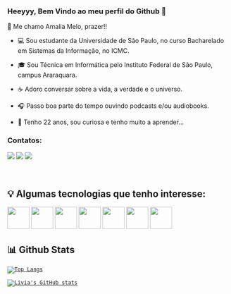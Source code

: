 ### Heeyyy, Bem Vindo ao meu perfil do Github 👋

:high_brightness: Me chamo Amalia Melo, prazer!!

- :computer: Sou estudante da Universidade de São Paulo, no curso Bacharelado em Sistemas da Informação, no ICMC.

- :mortar_board: Sou Técnica em Informática pelo Instituto Federal de São Paulo, campus Araraquara.

- :coffee: Adoro conversar sobre a vida, a verdade e o universo.

- 🎧 Passo boa parte do tempo ouvindo podcasts e/ou audiobooks.

- 🚀 Tenho 22 anos, sou curiosa e tenho muito a aprender...



### Contatos:
<div>
<a href="https://instagram.com/amalia.melo" target="_blank"><img src="https://img.shields.io/badge/-Instagram-%23E4405F?style=for-the-badge&logo=instagram&logoColor=white" target="_blank"></a>
<a href = "mailto:amalia.melo@usp.br"><img src="https://img.shields.io/badge/Gmail-D14836?style=for-the-badge&logo=gmail&logoColor=white" target="_blank"></a>
<a href="https://www.linkedin.com/in/amália-melo" target="_blank"><img src="https://img.shields.io/badge/-LinkedIn-%230077B5?style=for-the-badge&logo=linkedin&logoColor=white" target="_blank"></a>   
</div>

</br>
</br>

## :bulb: Algumas tecnologias que tenho interesse:

<code><img src="https://cdn.jsdelivr.net/gh/devicons/devicon/icons/c/c-original.svg"  height="50"/></code>
<code><img src="https://cdn.jsdelivr.net/gh/devicons/devicon/icons/mysql/mysql-original-wordmark.svg" height="50"/></code>
<code><img src="https://cdn.jsdelivr.net/gh/devicons/devicon/icons/html5/html5-original.svg" height="50"/></code>
<code><img src="https://cdn.jsdelivr.net/gh/devicons/devicon/icons/php/php-original.svg" height="50"/></code>
<code><img src="https://cdn.jsdelivr.net/gh/devicons/devicon/icons/css3/css3-original.svg" height="50"/></code>
<code><img src="https://cdn.jsdelivr.net/gh/devicons/devicon/icons/javascript/javascript-original.svg" height="50"/></code>
<code><img src="https://cdn.jsdelivr.net/gh/devicons/devicon/icons/git/git-original.svg"   height="50"/></code>

## 📊 Github Stats

<code>[![Top Langs](https://github-readme-stats.vercel.app/api/top-langs/?username=Amaliamelo&layout=compact&theme=tokyonight)](https://github.com/Amaliamelo)</code>

<code>[![Livia's GitHub stats](https://github-readme-stats.vercel.app/api?username=Amaliamelo&theme=tokyonight&show_icons=true)](https://github.com/Amaliamelo)</code>

<br>
<!--
**Amaliamelo/Amaliamelo** is a ✨ _special_ ✨ repository because its `README.md` (this file) appears on your GitHub profile.

Here are some ideas to get you started:

- 🔭 I’m currently working on ...
- 🌱 I’m currently learning ...
- 👯 I’m looking to collaborate on ...
- 🤔 I’m looking for help with ...
- 💬 Ask me about ...
- 📫 How to reach me: ...
- 😄 Pronouns: ...
- ⚡ Fun fact: ...
-->
